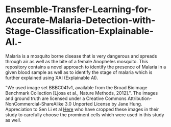 # Ensemble-Transfer-Learning-for-Accurate-Malaria-Detection-with-Stage-Classification-Explainable-AI.-
Malaria is a mosquito borne disease that is very dangerous and spreads through air as well as the bite of a female Anopheles mosquito. This repository contains a novel approach to identify the presence of Malaria in a given blood sample as well as to identify the stage of malaria which is further explained using XAI (Explainable AI). 
<p> "We used image set BBBC041v1, available from the Broad Bioimage Benchmark Collection [Ljosa et al., Nature Methods, 2012].". The images and ground truth are licensed under a Creative Commons Attribution-NonCommercial-ShareAlike 3.0 Unported License by Jane Hung. Appreciation to Sen Li et al <a href="https://github.com/senli2018/DTGCN_2021">Here</a> who have cropped these images in their study to carefully choose the prominent cells which were used in this study as well. 
